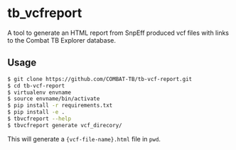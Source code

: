 # **tb_vcfreport**

A tool to generate an HTML report from SnpEff produced vcf files with links to the
Combat TB Explorer database.

## Usage

```sh
$ git clone https://github.com/COMBAT-TB/tb-vcf-report.git
$ cd tb-vcf-report
$ virtualenv envname
$ source envname/bin/activate
$ pip install -r requirements.txt
$ pip install -e .
$ tbvcfreport --help
$ tbvcfreport generate vcf_direcory/
```

This will generate a `{vcf-file-name}.html` file in `pwd`.
